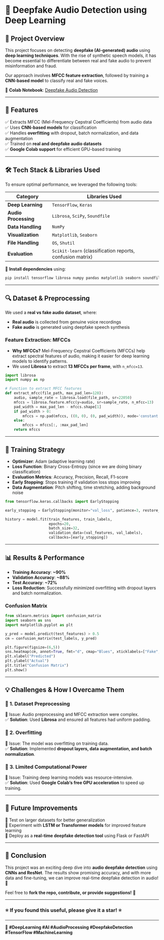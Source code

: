 
# 🎤 Deepfake Audio Detection using Deep Learning

## 🚀 Project Overview

This project focuses on detecting **deepfake (AI-generated) audio** using **deep learning techniques**. With the rise of synthetic speech models, it has become essential to differentiate between real and fake audio to prevent misinformation and fraud.

Our approach involves **MFCC feature extraction**, followed by training a **CNN-based model** to classify real and fake voices.

🔗 **Colab Notebook**: [Deepfake Audio Detection](https://colab.research.google.com/drive/1J9yxm2HTQFSXV_CG7Fw5XKjgvzUGmLff?usp=sharing)

---

## 📌 Features

✅ Extracts MFCC (Mel-Frequency Cepstral Coefficients) from audio data  
✅ Uses **CNN-based models** for classification  
✅ Handles **overfitting** with dropout, batch normalization, and data augmentation  
✅ Trained on **real and deepfake audio datasets**  
✅ **Google Colab support** for efficient GPU-based training

---

## 🛠️ Tech Stack & Libraries Used

To ensure optimal performance, we leveraged the following tools:

| Category             | Libraries Used                                            |
| -------------------- | --------------------------------------------------------- |
| **Deep Learning**    | `TensorFlow`, `Keras`                                     |
| **Audio Processing** | `Librosa`, `SciPy`, `Soundfile`                           |
| **Data Handling**    | `NumPy`                                                   |
| **Visualization**    | `Matplotlib`, `Seaborn`                                   |
| **File Handling**    | `OS`, `Shutil`                                            |
| **Evaluation**       | `Scikit-learn` (classification reports, confusion matrix) |

🔹 **Install dependencies** using:

```bash
pip install tensorflow librosa numpy pandas matplotlib seaborn soundfile
```

---

## 🔍 Dataset & Preprocessing

We used a **real vs fake audio dataset**, where:

- **Real audio** is collected from genuine voice recordings
- **Fake audio** is generated using deepfake speech synthesis

### **Feature Extraction: MFCCs**

- **Why MFCCs?** Mel-Frequency Cepstral Coefficients (MFCCs) help extract spectral features of audio, making it easier for deep learning models to identify patterns.
- We used **Librosa** to extract **13 MFCCs per frame**, with `n_mfcc=13`.

```python
import librosa
import numpy as np

# Function to extract MFCC features
def extract_mfcc(file_path, max_pad_len=128):
    audio, sample_rate = librosa.load(file_path, sr=22050)
    mfccs = librosa.feature.mfcc(y=audio, sr=sample_rate, n_mfcc=13)
    pad_width = max_pad_len - mfccs.shape[1]
    if pad_width > 0:
        mfccs = np.pad(mfccs, ((0, 0), (0, pad_width)), mode='constant')
    else:
        mfccs = mfccs[:, :max_pad_len]
    return mfccs
```

---

## 🎯 Training Strategy

- **Optimizer**: Adam (adaptive learning rate)
- **Loss Function**: Binary Cross-Entropy (since we are doing binary classification)
- **Evaluation Metrics**: Accuracy, Precision, Recall, F1-score
- **Early Stopping**: Stops training if validation loss stops improving
- **Data Augmentation**: Pitch shifting, time stretching, adding background noise

```python
from tensorflow.keras.callbacks import EarlyStopping

early_stopping = EarlyStopping(monitor="val_loss", patience=3, restore_best_weights=True)

history = model.fit(train_features, train_labels,
                    epochs=20,
                    batch_size=32,
                    validation_data=(val_features, val_labels),
                    callbacks=[early_stopping])
```

---

## 📊 Results & Performance

- **Training Accuracy**: **~90%**
- **Validation Accuracy**: **~88%**
- **Test Accuracy**: **~72%**
- **Loss Reduction**: Successfully minimized overfitting with dropout layers and batch normalization.

### **Confusion Matrix**

```python
from sklearn.metrics import confusion_matrix
import seaborn as sns
import matplotlib.pyplot as plt

y_pred = model.predict(test_features) > 0.5
cm = confusion_matrix(test_labels, y_pred)

plt.figure(figsize=(6,5))
sns.heatmap(cm, annot=True, fmt="d", cmap="Blues", xticklabels=["Fake", "Real"], yticklabels=["Fake", "Real"])
plt.xlabel("Predicted")
plt.ylabel("Actual")
plt.title("Confusion Matrix")
plt.show()
```

---

## 💡 Challenges & How I Overcame Them

### 🚧 **1. Dataset Preprocessing**

🔹 Issue: Audio preprocessing and MFCC extraction were complex.  
✅ **Solution**: Used **Librosa** and ensured all features had uniform padding.

### 🚧 **2. Overfitting**

🔹 Issue: The model was overfitting on training data.  
✅ **Solution**: Implemented **dropout layers, data augmentation, and batch normalization**.

### 🚧 **3. Limited Computational Power**

🔹 Issue: Training deep learning models was resource-intensive.  
✅ **Solution**: Used **Google Colab’s free GPU acceleration** to speed up training.

---

## 📌 Future Improvements

🔹 Test on larger datasets for better generalization  
🔹 Experiment with **LSTM or Transformer models** for improved feature learning  
🔹 Deploy as a **real-time deepfake detection tool** using Flask or FastAPI

---

## 📢 Conclusion

This project was an exciting deep dive into **audio deepfake detection** using **CNNs and ResNet**. The results show promising accuracy, and with more data and fine-tuning, we can improve real-time deepfake detection in audio! 🚀

Feel free to **fork the repo, contribute, or provide suggestions!** 🙌

---

### ⭐ If you found this useful, please give it a **star**! ⭐

---

🚀 **#DeepLearning #AI #AudioProcessing #DeepfakeDetection #TensorFlow #MachineLearning**
